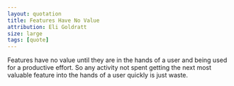 ```yaml
---
layout: quotation
title: Features Have No Value
attribution: Eli Goldratt
size: large
tags: [quote]
---
```


Features have no value until they are in the hands of a user and being used for a productive effort.
So any activity not spent getting the next most valuable feature into the hands of a user quickly 
is just waste.
